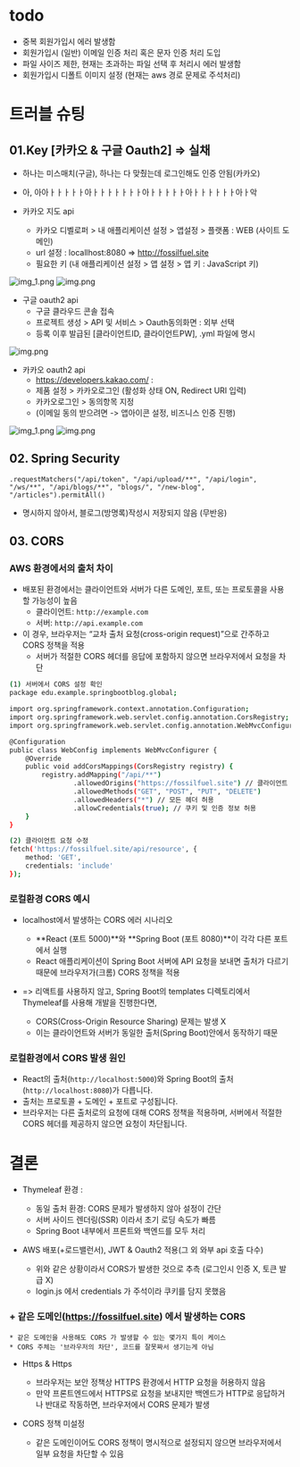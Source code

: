 # todo

- 중복 회원가입시 에러 발생함
- 회원가입시 (일반) 이메일 인증 처리 혹은 문자 인증 처리 도입
- 파일 사이즈 제한, 현재는 초과하는 파일 선택 후 처리시 에러 발생함
- 회원가입시 디폴트 이미지 설정 (현재는 aws 경로 문제로 주석처리)


# 트러블 슈팅
##  01.Key [카카오 & 구글 Oauth2]  => 실채 
- 하나는 미스매치(구글), 하나는 다 맞췄는데 로그인해도 인증 안됨(카카오)
- 아, 아아ㅏㅏㅏㅏㅏ아ㅏㅏㅏㅏㅏㅏㅏ아ㅏㅏㅏㅏㅏ아ㅏㅏㅏㅏㅏㅏ아ㅏ악

- 카카오 지도 api
  * 카카오 디벨로퍼 > 내 애플리케이션 설정 > 앱설정 > 플랫폼 : WEB (사이트 도메인)
  * url 설정 : locallhost:8080 => http://fossilfuel.site
  * 필요한 키 (내 애플리케이션 설정 > 앱 설정 > 앱 키 : JavaScript 키)

![img_1.png](../img/2025/0119aftermap.png)
![img.png](../img/2025/0119beformap.png)


- 구글 oauth2 api
  * 구글 클라우드 콘솔 접속
  * 프로젝트 생성 > API 및 서비스 > Oauth동의화면 : 외부 선택 
  * 등록 이후 발급된 [클라이언트ID, 클라이언트PW], .yml 파일에 명시 

![img.png](../img/2025/0119GoogleOauth2.png)

- 카카오 oauth2 api 
  * https://developers.kakao.com/ : 
  * 제품 설정 > 카카오로그인 (활성화 상태 ON, Redirect URI 입력)
  * 카카오로그인 > 동의항목 지정 
  * (이메일 동의 받으려면 -> 앱아이콘 설정, 비즈니스 인증 진행)

![img_1.png](../img/2025/0119chatGPT.png)
![img.png](../img/2025/0119resize.png)

## 02. Spring Security

    .requestMatchers("/api/token", "/api/upload/**", "/api/login", "/ws/**", "/api/blogs/**", "blogs/", "/new-blog", "/articles").permitAll()

- 명시하지 않아서, 블로그(방명록)작성시 저장되지 않음 (무반응) 

## 03. CORS 

### AWS 환경에서의 출처 차이
- 배포된 환경에서는 클라이언트와 서버가 다른 도메인, 포트, 또는 프로토콜을 사용할 가능성이 높음
  * 클라이언트: `http://example.com`
  * 서버: `http://api.example.com`
- 이 경우, 브라우저는 “교차 출처 요청(cross-origin request)”으로 간주하고 CORS 정책을 적용
  * 서버가 적절한 CORS 헤더를 응답에 포함하지 않으면 브라우저에서 요청을 차단

```bash
(1) 서버에서 CORS 설정 확인
package edu.example.springbootblog.global;

import org.springframework.context.annotation.Configuration;
import org.springframework.web.servlet.config.annotation.CorsRegistry;
import org.springframework.web.servlet.config.annotation.WebMvcConfigurer;

@Configuration
public class WebConfig implements WebMvcConfigurer {
    @Override
    public void addCorsMappings(CorsRegistry registry) {
        registry.addMapping("/api/**")
                .allowedOrigins("https://fossilfuel.site") // 클라이언트 주소를 정확히 명시
                .allowedMethods("GET", "POST", "PUT", "DELETE")
                .allowedHeaders("*") // 모든 헤더 허용
                .allowCredentials(true); // 쿠키 및 인증 정보 허용
    }
}

(2) 클라이언트 요청 수정
fetch('https://fossilfuel.site/api/resource', {
    method: 'GET',
    credentials: 'include'
});
```

### 로컬환경 CORS 예시
- localhost에서 발생하는 CORS 에러 시나리오
  * **React (포트 5000)**와 **Spring Boot (포트 8080)**이 각각 다른 포트에서 실행 
  * React 애플리케이션이 Spring Boot 서버에 API 요청을 보내면 출처가 다르기 때문에 브라우저가(크롬) CORS 정책을 적용

- => 리액트를 사용하지 않고, Spring Boot의 templates 디렉토리에서 Thymeleaf를 사용해 개발을 진행한다면, 
  * CORS(Cross-Origin Resource Sharing) 문제는 발생 X 
  * 이는 클라이언트와 서버가 동일한 출처(Spring Boot)안에서 동작하기 때문

### 로컬환경에서 CORS 발생 원인
- React의 출처(`http://localhost:5000`)와 Spring Boot의 출처(`http://localhost:8080`)가 다릅니다.
- 출처는 프로토콜 + 도메인 + 포트로 구성됩니다.
- 브라우저는 다른 출처로의 요청에 대해 CORS 정책을 적용하며, 서버에서 적절한 CORS 헤더를 제공하지 않으면 요청이 차단됩니다.

# 결론
- Thymeleaf 환경 : 
   * 동일 출처 환경: CORS 문제가 발생하지 않아 설정이 간단
   * 서버 사이드 렌더링(SSR) 이라서 초기 로딩 속도가 빠름 
   * Spring Boot 내부에서 프론트와 백엔드를 모두 처리

- AWS 배포(+로드밸런서), JWT & Oauth2 적용(그 외 와부 api 호출 다수)
  * 위와 같은 상황이라서 CORS가 발생한 것으로 추측 (로그인시 인증 X, 토큰 발급 X)
  * login.js 에서 credentials 가 주석이라 쿠키를 담지 못했음

### + 같은 도메인(https://fossilfuel.site) 에서 발생하는 CORS 
    * 같은 도메인을 사용해도 CORS 가 발생할 수 있는 몇가지 특이 케이스
    * CORS 주체는 '브라우저의 차단', 코드를 잘못짜서 생기는게 아님

- Https & Https
  * 브라우저는 보안 정책상 HTTPS 환경에서 HTTP 요청을 허용하지 않음
  * 만약 프론트엔드에서 HTTPS로 요청을 보내지만 백엔드가 HTTP로 응답하거나 반대로 작동하면, 브라우저에서 CORS 문제가 발생

- CORS 정책 미설정
  * 같은 도메인이어도 CORS 정책이 명시적으로 설정되지 않으면 브라우저에서 일부 요청을 차단할 수 있음
